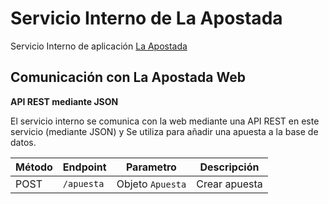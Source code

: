 # Servicio Interno de La Apostada

Servicio Interno de aplicación [La Apostada](https://github.com/arubioVK/La-Apostada)

## Comunicación con La Apostada Web

**API REST mediante JSON**

El servicio interno se comunica con la web mediante una API REST en este servicio (mediante JSON) y Se utiliza para añadir una apuesta a la base de datos.

| Método | Endpoint | Parametro | Descripción
|---|---|---|---|
| POST | `/apuesta` | Objeto `Apuesta`| Crear apuesta
